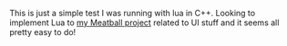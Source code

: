 This is just a simple test I was running with lua in C++. Looking to implement Lua to [my Meatball project](https://github.com/SuadoCowboy/Meatball/) related to UI stuff and it seems all pretty easy to do!